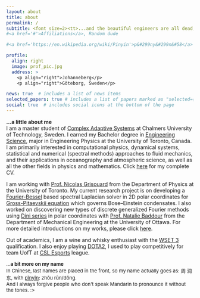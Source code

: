 ```yaml
---
layout: about
title: about
permalink: /
subtitle: <font size=2><tt>...and the beautiful engineers are all dead, <br> the secret technicians conspire for their own glamour <br> in the Future...</tt> <br> &#160&#160&#160&#160&#160&#160 &#160 &#160 &#160 &#160 &#160 &#160 &#160 &#160 &#160&#160 &#160 &#160 &#160 &#160 &#160 &#160 &#160  &#160 &#160 &#160 &#160 &#160 &#160 &#160 &#160  &#160 &#160 &#160 &#160  &#8212 Allen Ginsberg, Kral Majales (King of May)
#<a href='#'>Affiliations</a>, Random dude

#<a href='https://en.wikipedia.org/wiki/Pinyin'>p&#299ny&#299n&#58</a>

profile:
  align: right
  image: prof_pic.jpg
  address: >
    <p align="right">Johanneberg</p>
    <p align="right">Göteborg, Sweden</p>

news: true  # includes a list of news items
selected_papers: true # includes a list of papers marked as "selected={true}"
social: true  # includes social icons at the bottom of the page
---
```


<b> ...a little about me</b> <br>
I am a master student of [Complex Adaptive Systems](https://www.chalmers.se/en/education/programmes/masters-info/Pages/Complex-Adaptive-Systems.aspx) at Chalmers University of Technology, Sweden. I earned my Bachelor degree in
[](https://engsci.utoronto.ca/program/what-is-engsci/)[Engineering Science](https://youtu.be/BcPO4yhWSUg), major in Engineering Physics at the University of Toronto, Canada. I am primarily interested in computational physics, dynamical systems, statistical and numerical (spectral methods) approaches to fluid mechanics, and their applications in oceanography and atmospheric science, as well as all the other fields in physics and mathematics.
Click [here](/assets/pdf/RundongZhou_CV.pdf) for my complete CV.

I am working with [Prof. Nicolas Grisouard](https://sites.physics.utoronto.ca/nicolasgrisouard) from the Department of Physics at the University of Toronto. My current research project is on developing a [Fourier-Bessel](https://en.wikipedia.org/wiki/Fourier%E2%80%93Bessel_series) based spectral Laplacian solver in 2D polar coordinates for [Gross-Pitaevskii equation](https://en.wikipedia.org/wiki/Gross%E2%80%93Pitaevskii_equation) which governs Bose–Einstein condensates. I also worked on discovering new types of discrete generalized Fourier methods using [Dini series](https://mathworld.wolfram.com/DiniExpansion.html) in polar coordinates with [Prof. Natalie Baddour](https://engineering.uottawa.ca/people/baddour-natalie) from the Department of Mechanical Engineering at the University of Ottawa. For more detailed introductions on my works, please click [here](/projects).

Out of academics, I am a wine and whisky enthusiast with the [WSET 3](https://www.wsetglobal.com/qualifications/wset-level-3-award-in-wines/) qualification. I also enjoy playing [DOTA2](https://www.dota2.com/home), I used to play competitively for team UofT at [CSL Esports](https://cslesports.com/#who) league.

<font size=2>
...<b>a bit more on my name</b> <br>
In Chinese, last names are placed in the front, so my name actually goes as: 周 润东, with <a href='https://en.wikipedia.org/wiki/Pinyin'>pīnyīn</a>: zhōu rùn/dōng. <br>And I always forgive people who don't speak Mandarin to pronounce it without the tones. :></font>


<!-- Write your biography here. Tell the world about yourself. Link to your favorite [subreddit](http://reddit.com). You can put a picture in, too. The code is already in, just name your picture `prof_pic.jpg` and put it in the `img/` folder.

Put your address / P.O. box / other info right below your picture. You can also disable any these elements by editing `profile` property of the YAML header of your `_pages/about.md`. Edit `_bibliography/papers.bib` and Jekyll will render your [publications page](/al-folio/publications/) automatically.

Link to your social media connections, too. This theme is set up to use [Font Awesome icons](http://fortawesome.github.io/Font-Awesome/) and [Academicons](https://jpswalsh.github.io/academicons/), like the ones below. Add your Facebook, Twitter, LinkedIn, Google Scholar, or just disable all of them. -->
